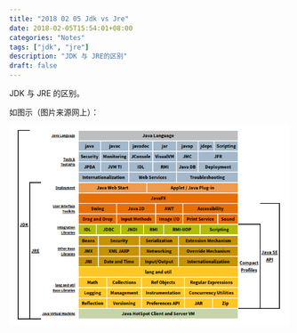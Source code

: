```yaml
---
title: "2018 02 05 Jdk vs Jre"
date: 2018-02-05T15:54:01+08:00
categories: "Notes"
tags: ["jdk", "jre"]
description: "JDK 与 JRE的区别"
draft: false
---
```


JDK 与 JRE 的区别。

<!--more-->

如图示（图片来源网上）：

![jdk vs jre](2018-02-05-jdk-vs-jre.dir/jdk_jre.png)
